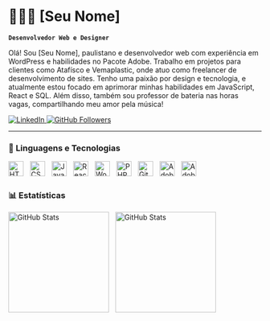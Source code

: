 # 👨🏻‍💻 [Seu Nome]

**`Desenvolvedor Web e Designer`**

Olá! Sou [Seu Nome], paulistano e desenvolvedor web com experiência em WordPress e habilidades no Pacote Adobe. Trabalho em projetos para clientes como Atafísco e Vemaplastic, onde atuo como freelancer de desenvolvimento de sites. Tenho uma paixão por design e tecnologia, e atualmente estou focado em aprimorar minhas habilidades em JavaScript, React e SQL. Além disso, também sou professor de bateria nas horas vagas, compartilhando meu amor pela música!

<p align="left">
    <a href="https://www.linkedin.com/in/marco-aurelio-lima-de-oliveira/">
        <img 
            alt="LinkedIn" 
            title="Conecte-se comigo no LinkedIn" 
            src="https://img.shields.io/badge/LinkedIn-0A66C2?style=for-the-badge&logo=linkedin&logoColor=white"
        />
    </a>
    <a href="https://github.com/Mpaaco">
        <img 
            alt="GitHub Followers" 
            title="Me siga no GitHub" 
         src="https://custom-icon-badges.demolab.com/github/stars/Larissakich?color=55960c&style=for-the-badge&labelColor=488207&logo=star&label=estrelas"
        />
    </a>
</p>

---

### 🎨 Linguagens e Tecnologias

<img 
    align="left" 
    alt="HTML"
    title="HTML" 
    width="30px" 
    style="padding-right: 10px;" 
    src="https://cdn.jsdelivr.net/gh/devicons/devicon/icons/html5/html5-original.svg" 
/>
<img 
    align="left" 
    alt="CSS" 
    title="CSS"
    width="30px" 
    style="padding-right: 10px;" 
    src="https://cdn.jsdelivr.net/gh/devicons/devicon/icons/css3/css3-original.svg" 
/>
<img 
    align="left" 
    alt="JavaScript" 
    title="JavaScript"
    width="30px" 
    style="padding-right: 10px;" 
    src="https://cdn.jsdelivr.net/gh/devicons/devicon/icons/javascript/javascript-original.svg" 
/>
<img 
    align="left" 
    alt="React"
    title="React" 
    width="30px" 
    style="padding-right: 10px;" 
    src="https://cdn.jsdelivr.net/gh/devicons/devicon/icons/react/react-original.svg" 
/>
<img 
    align="left" 
    alt="WordPress"
    title="WordPress"
    width="30px" 
    style="padding-right: 10px;" 
    src="https://cdn.jsdelivr.net/gh/devicons/devicon/icons/wordpress/wordpress-plain.svg" 
/>
<img 
    align="left" 
    alt="PHP" 
    title="PHP"
    width="30px" 
    style="padding-right: 10px;" 
    src="https://cdn.jsdelivr.net/gh/devicons/devicon/icons/php/php-original.svg" 
/>
<img 
    align="left" 
    alt="Git" 
    title="Git"
    width="30px" 
    style="padding-right: 10px;" 
    src="https://cdn.jsdelivr.net/gh/devicons/devicon/icons/git/git-original.svg" 
/>
<img 
    align="left" 
    alt="Adobe Photoshop" 
    title="Adobe Photoshop"
    width="30px" 
    style="padding-right: 10px;" 
    src="https://cdn.jsdelivr.net/gh/devicons/devicon/icons/photoshop/photoshop-plain.svg" 
/>
<img 
    align="left" 
    alt="Adobe Illustrator" 
    title="Adobe Illustrator"
    width="30px" 
    style="padding-right: 10px;" 
    src="https://cdn.jsdelivr.net/gh/devicons/devicon/icons/illustrator/illustrator-plain.svg" 
/>

<br/>
<br/>

### 📊 Estatísticas

<p>
  <img 
    align="left" 
    alt="GitHub Stats" 
    height="200" 
    style="padding-right: 10px;" 
    src="https://github-readme-stats.vercel.app/api?username=seu-usuario-github&show_icons=true&theme=tokyonight&include_all_commits=true&locale=pt-br" 
  />

<img 
    align="left" 
    alt="GitHub Stats" 
    height="200" 
    src="https://github-readme-stats.vercel.app/api/top-langs/?username=seu-usuario-github&theme=tokyonight&layout=compact&custom_title=Tecnologias&langs_count=9" 
  />
</p>

